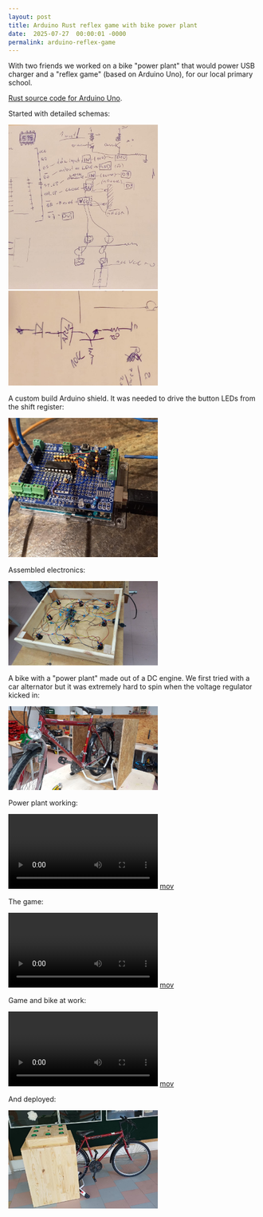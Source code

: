 ```yaml
---
layout: post
title: Arduino Rust reflex game with bike power plant
date:  2025-07-27  00:00:01 -0000
permalink: arduino-reflex-game
---
```


With two friends we worked on a bike "power plant" that would power USB
charger and a "reflex game" (based on Arduino Uno), for our local primary
school.

[Rust source code for Arduino Uno][1].

[1]: https://github.com/jakub-m/arduino-uno-rust-reflex-game

Started with detailed schemas:

  <a href="assets/arduino-bike/10_schema.jpeg">
    <img src="assets/arduino-bike/10_schema.jpeg" width="300em" />
  </a>

  <a href="assets/arduino-bike/11_schema.jpeg">
    <img src="assets/arduino-bike/11_schema.jpeg" width="300em" />
  </a>

A custom build Arduino shield. It was needed to drive the button LEDs from the
shift register:

  <a href="assets/arduino-bike/20_arduino_shield.jpeg">
    <img src="assets/arduino-bike/20_arduino_shield.jpeg" width="300em" />
  </a>

Assembled electronics:

  <a href="assets/arduino-bike/30_game_assembled.jpeg">
    <img src="assets/arduino-bike/30_game_assembled.jpeg" width="300em" />
  </a>

A bike with a "power plant" made out of a DC engine. We first tried with a car
alternator but it was extremely hard to spin when the voltage regulator kicked
in:

  <a href="assets/arduino-bike/33_bike.jpeg">
    <img src="assets/arduino-bike/33_bike.jpeg" width="300em" />
  </a>

Power plant working:

  <video width="300em" controls>
    <source src="assets/arduino-bike/35_power_plant.mov" type="video/quicktime">
    Your browser does not support the video tag.
    </source>
  </video>
  <a href="assets/arduino-bike/35_power_plant.mov">mov</a>

The game:

  <video width="300em" controls>
    <source src="assets/arduino-bike/40_game_only.mov" type="video/quicktime">
    Your browser does not support the video tag.
    </source>
  </video>
  <a href="assets/arduino-bike/40_game_only.mov">mov</a>

Game and bike at work:

  <video width="300em" controls>
    <source src="assets/arduino-bike/50_full_setup.mov" type="video/quicktime">
    Your browser does not support the video tag.
    </source>
  </video>
  <a href="assets/arduino-bike/50_full_setup.mov">mov</a>

And deployed:

  <a href="assets/arduino-bike/55_deployed.jpeg">
    <img src="assets/arduino-bike/55_deployed.jpeg" width="300em" />
  </a>

